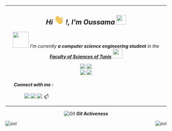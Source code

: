 <hr style="height:2px;border-width:0;color:gray;background-color:gray">
<i><h2 align="center"> Hi <img src="https://raw.githubusercontent.com/ABSphreak/ABSphreak/master/gifs/Hi.gif" height="30px" width="30px"> !, I'm Oussama <img src="https://github.com/TheDudeThatCode/TheDudeThatCode/blob/master/Assets/Developer.gif" height="30px" width="30px"> </h2><i>

  <p align="center"> <img src="https://media0.giphy.com/media/ZszS4te7HVm970pWPp/giphy.gif?cid=6c09b952i6andwevxmjllvbwpmjm7298js29qxus09qtuu9b&rid=giphy.gif&ct=s" height="50px" width="50px"> I’m currently <b>a computer science engineering student</b> in the <b><a href="https://fst.rnu.tn/fr">Faculty of Sciences of Tunis</a></b>  <img src="https://user-images.githubusercontent.com/47713668/124180781-52ad2b80-dad2-11eb-9abd-9e0f8d6bb6dd.gif" height="30px" width="30px"></p>

  <p align="center">
  <img src="https://img.shields.io/badge/Age-23-blue" />
  <img src="https://img.shields.io/badge/Focus-Web%20&%20Mobile%20Development-brightgreen" /> <br>
  <img src="https://img.shields.io/badge/Lives-Tunisia-red" />
  <img src="https://img.shields.io/badge/Languages-English,%20French & %20Arabic-yellow" />
</p>
  
<i><h4 align="left">&nbsp;&nbsp;&nbsp;&nbsp;&nbsp;&nbsp;&nbsp; Connect with me :</h4></i>

<p align="center">

&nbsp;&nbsp;&nbsp;&nbsp;&nbsp;&nbsp;&nbsp;&nbsp;&nbsp;&nbsp;&nbsp;&nbsp;&nbsp;&nbsp; [<img src ="https://img.shields.io/badge/github-%23.svg?&style=for-the-badge&logo=github&logoColor=white%22&color=black">](https://github.com/oussamajaouabi) 
[<img src="https://img.shields.io/badge/linkedin-%2312100E.svg?&style=for-the-badge&logo=linkedin&logoColor=white&color=black" />](https://www.linkedin.com/in/oussama-jaouabi)
[<img src="https://img.shields.io/badge/gmail-%2312100E.svg?&style=for-the-badge&logo=gmail&logoColor=white&color=black" />](mailto:oussama.jaouabi@etudiant-fst.utm.tn) 📫
<!--
<i><h4 align="left">&nbsp;&nbsp;&nbsp;&nbsp;&nbsp;&nbsp;&nbsp; Languages and Tools :</h4></i>

<p align="center"> 
  <img src="https://media.giphy.com/media/W5eoZHPpUx9sapR0eu/giphy.gif" height="30px" width="30px" alt="Git"/>&nbsp;<i><b>Programming Languages</b></i>
</p> 
  
<p align="center">
  <a href="https://www.java.com" target="_blank" rel="noreferrer"> <img src="https://raw.githubusercontent.com/devicons/devicon/master/icons/java/java-original.svg" alt="java" width="40" height="40"/> </a> &nbsp;&nbsp; <a href="https://www.php.net" target="_blank" rel="noreferrer"> <img src="https://raw.githubusercontent.com/devicons/devicon/master/icons/php/php-original.svg" alt="php" width="40" height="40"/> </a> &nbsp;&nbsp; <a href="https://www.python.org" target="_blank" rel="noreferrer"> <img src="https://raw.githubusercontent.com/devicons/devicon/master/icons/python/python-original.svg" alt="python" width="40" height="40"/> </a> &nbsp;&nbsp; <a href="https://www.cprogramming.com/" target="_blank" rel="noreferrer"> <img src="https://raw.githubusercontent.com/devicons/devicon/master/icons/c/c-original.svg" alt="c" width="40" height="40"/> </a> &nbsp;&nbsp; <a href="https://www.w3schools.com/cpp/" target="_blank" rel="noreferrer"> <img src="https://raw.githubusercontent.com/devicons/devicon/master/icons/cplusplus/cplusplus-original.svg" alt="cplusplus" width="40" height="40"/> 
 &nbsp;&nbsp; <a href="https://developer.mozilla.org/en-US/docs/Web/JavaScript" target="_blank" rel="noreferrer"> <img src="https://raw.githubusercontent.com/devicons/devicon/master/icons/javascript/javascript-original.svg" alt="javascript" width="40" height="40"/> </a> &nbsp;&nbsp; <a href="https://www.typescriptlang.org/" target="_blank" rel="noreferrer"> <img src="https://raw.githubusercontent.com/devicons/devicon/master/icons/typescript/typescript-original.svg" alt="typescript" width="40" height="40"/> </a> </a> 
</p>

 <p align="center">
    <img src="https://media.giphy.com/media/W5eoZHPpUx9sapR0eu/giphy.gif" height="30px" width="30px" alt="Git"/>&nbsp;<i><b>Frontend & Backend Development</b></i>
 </p> 
 
<p align="center">
 <a href="https://www.w3.org/html/" target="_blank" rel="noreferrer"> <img src="https://raw.githubusercontent.com/devicons/devicon/master/icons/html5/html5-original-wordmark.svg" alt="html5" width="40" height="40"/> </a> &nbsp;&nbsp; <a href="https://www.w3schools.com/css/" target="_blank" rel="noreferrer"> <img src="https://raw.githubusercontent.com/devicons/devicon/master/icons/css3/css3-original-wordmark.svg" alt="css3" width="40" height="40"/> </a> &nbsp;&nbsp; <a href="https://getbootstrap.com" target="_blank" rel="noreferrer"> <img src="https://raw.githubusercontent.com/devicons/devicon/master/icons/bootstrap/bootstrap-plain-wordmark.svg" alt="bootstrap" width="40" height="40"/> </a> &nbsp;&nbsp; <a href="https://angular.io" target="_blank" rel="noreferrer"> <img src="https://angular.io/assets/images/logos/angular/angular.svg" alt="angular" width="40" height="40"/> &nbsp;&nbsp; <a href="https://spring.io/" target="_blank" rel="noreferrer"> <img src="https://www.vectorlogo.zone/logos/springio/springio-icon.svg" alt="spring" width="40" height="40"/> </a>
 </a> 
</p> 

<p align="center">
    <img src="https://media.giphy.com/media/W5eoZHPpUx9sapR0eu/giphy.gif" height="30px" width="30px" alt="Git"/>&nbsp;<i><b>Mobile Development</b></i>
 </p> 
<p align="center">
 <a href="https://developer.android.com" target="_blank" rel="noreferrer"> <img src="https://raw.githubusercontent.com/devicons/devicon/master/icons/android/android-original-wordmark.svg" alt="android" width="40" height="40"/> </a>  &nbsp;&nbsp; <a href="https://ionicframework.com" target="_blank" rel="noreferrer"> <img src="https://upload.wikimedia.org/wikipedia/commons/d/d1/Ionic_Logo.svg" alt="ionic" width="40" height="40"/> </a>
</p> 
-->
<hr style="height:2px;border-width:0;color:gray;background-color:gray">
  
<p align="center">
  <img src="https://media.giphy.com/media/W5eoZHPpUx9sapR0eu/giphy.gif" height="30px" width="30px" alt="Git"/>&nbsp;<i><b>Git Activeness</b></i>
</p>

<p>
  <img align="left" src="https://github-readme-stats.vercel.app/api/top-langs/?username=oussamajaouabi&layout=compact&theme=codeSTACKr" alt="ovi" height="180" />
  <img align="right" src="https://github-readme-stats.vercel.app/api?username=oussamajaouabi&show_icons=true&theme=codeSTACKr" alt="ovi" height="180" />
</p>
